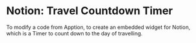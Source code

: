 # Notion: Travel Countdown Timer
To modify a code from Apption, to create an embedded widget for Notion, which is a Timer to count down to the day of travelling.
